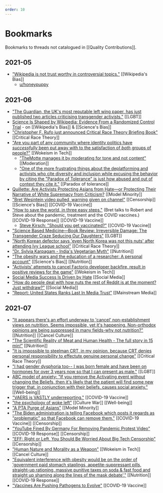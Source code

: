 ```yaml
---
order: 10
---
```

# Bookmarks

Bookmarks to threads not catalogued in [[Quality Contributions]].

## 2021-05

- ["Wikipedia is not trust worthy in controversial topics."](https://old.reddit.com/r/TheMotte/comments/n3pe45/culture_war_roundup_for_the_week_of_may_03_2021/gxapezx/?context=3) [[Wikipedia's Bias]]
  - [u/honeypuppy](https://old.reddit.com/r/TheMotte/comments/iseo9j/culture_war_roundup_for_the_week_of_september_14/g5r8iit/)

## 2021-06

- ["The Guardian, the UK's most reputable left wing paper, has just published two articles criticising transgender activists."](https://old.reddit.com/r/TheMotte/comments/nu5kvj/culture_war_roundup_for_the_week_of_june_07_2021/h0yr02g/) [[LGBT]]
- [Science Is Shaped by Wikipedia: Evidence From a Randomized Control Trial](https://old.reddit.com/r/TheMotte/comments/nu5kvj/culture_war_roundup_for_the_week_of_june_07_2021/h0vvm02/) - on [[Wikipedia's Bias]] & [[Science's Bias]]
- ["Christopher F. Rufo just announced Critical Race Theory Briefing Book"](https://old.reddit.com/r/TheMotte/comments/nu5kvj/culture_war_roundup_for_the_week_of_june_07_2021/h0y689r/) [[Critical Race Theory]]
- ["Are you part of any community where identity politics have _successfully_ been put away with to the satisfaction of _both_ groups of people?"](https://old.reddit.com/r/TheMotte/comments/nu5kvj/culture_war_roundup_for_the_week_of_june_07_2021/h12xi39/) [[Wokeism in Tech]]
  - ["TheMotte manages it by moderating for tone and not content"](https://old.reddit.com/r/TheMotte/comments/nu5kvj/culture_war_roundup_for_the_week_of_june_07_2021/h133ury/?context=3) [[Moderation]]
  - ["One of the more frustrating things about the deplatforming and activists who cite diversity and inclusion while excusing the behavior by citing the "Paradox of Tolerance" is just how abused and out of context they cite it."](https://old.reddit.com/r/TheMotte/comments/nu5kvj/culture_war_roundup_for_the_week_of_june_07_2021/h13q102/?context=3) [[Paradox of tolerance]]
- [Quillette: Are Activists Protecting Asians from Hate—or Protecting Their Narrative of White Supremacy from Criticism?](https://old.reddit.com/r/TheMotte/comments/nu5kvj/culture_war_roundup_for_the_week_of_june_07_2021/h13d258/) [[Model Minority]] 
- ["Bret Wesintein video pulled, warning given on channel"](https://old.reddit.com/r/TheMotte/comments/nu5kvj/culture_war_roundup_for_the_week_of_june_07_2021/h1j8vuc/?sort=confidence) [[Censorship]] [[Science's Bias]] [[COVID-19 Vaccine]]
- ["How to save the world, in three easy steps."](https://old.reddit.com/r/TheMotte/comments/nysb51/how_to_save_the_world_in_three_easy_steps/) (Bret talks to Robert and Steve about the pandemic, treatment and the COVID vaccines.) [[COVID-19 Response]] [[COVID-19 Vaccine]]
  - [Steve Kirsch: "Should you get vaccinated?"](https://old.reddit.com/r/TheMotte/comments/nysb51/how_to_save_the_world_in_three_easy_steps/h1pnewk/?context=3) [[COVID-19 Vaccine]]
- ["Science Based Medicine—Book Review: Irreversible Damage: The Transgender Craze Seducing Our Daughters"](https://old.reddit.com/r/TheMotte/comments/nzg9y4/culture_war_roundup_for_the_week_of_june_14_2021/h1vbfbq/) [[LGBT]]
- ["North Korean defector says 'even North Korea was not this nuts' after attending Ivy League school"](https://old.reddit.com/r/TheMotte/comments/nzg9y4/culture_war_roundup_for_the_week_of_june_14_2021/h1tlnve/) [[Critical Race Theory]]
- ["Dr. Sylvia Karpagam - India's Vegetarian Myth"](https://old.reddit.com/r/TheMotte/comments/o4jm4y/dr_sylvia_karpagam_indias_vegetarian_myth/?sort=confidence) [[Nutrition]] 
- ["The obesity wars and the education of a researcher: A personal account"](https://old.reddit.com/r/TheMotte/comments/o4syry/the_obesity_wars_and_the_education_of_a/?sort=confidence) [[Science's Bias]] [[Nutrition]]
- ["Activists’ attempts to cancel Factorio developer backfire, result in positive reviews for the game"](https://old.reddit.com/r/TheMotte/comments/o4ooc7/culture_war_roundup_for_the_week_of_june_21_2021/h2ojo11/) [[Wokeism in Tech]]
- [Social Media Success Is Driven by Hate](https://old.reddit.com/r/TheMotte/comments/o4ooc7/culture_war_roundup_for_the_week_of_june_21_2021/h323bnt/?context=3) [[Social Media]]
- ["How do people deal with how nuts the rest of Reddit is at the moment? Just withdraw?"](https://www.reddit.com/r/TheMotte/comments/o8rfec/smallscale_question_sunday_for_june_27_2021/h392ulb/?sort=confidence) [[Social Media]]
- ["Report: United States Ranks Last In Media Trust"](https://www.reddit.com/r/TheMotte/comments/o4ooc7/culture_war_roundup_for_the_week_of_june_21_2021/h35xpzj/?context=3) [[Mainstream Media]]

## 2021-07

- ["It appears there's an effort underway to 'cancel' non-establishment views on nutrition. Seems impossible, yet it's happening. Non-orthodox opinions are being suppressed in many fields-why not nutrition?"](https://old.reddit.com/r/TheMotte/comments/o9edtt/culture_war_roundup_for_the_week_of_june_28_2021/h3nq1ae/?sort=confidence) [[Nutrition]] [[Cancel Culture]]
- ["The Scientific Reality of Meat and Human Health - The full story in 15 min!"](https://np.reddit.com/r/TheMotte/comments/o9edtt/culture_war_roundup_for_the_week_of_june_28_2021/h3wek24/) [[Nutrition]]
- ["It is impossible to steelman CRT, in my opinion, because CRT denies personal responsibility to effectute genuine personal change"](https://np.reddit.com/r/TheMotte/comments/oe16bz/culture_war_roundup_for_the_week_of_july_05_2021/h44f20v/?context=2) [[Critical Race Theory]]
- ["I had gender dysphoria too-- I was born female and have been on hormones for over 3 years now so that I can present as male."](https://old.reddit.com/r/TheMotte/comments/ofnhc4/prediction_gender_affirmation_will_be_abolished/h4e72eb/?sort=confidence) [[LGBT]]
- [ABC model of anxiety: "If you remove the Activating event without changing the Beliefs, then it's likely that the patient will find some new trigger that, in conjunction with their beliefs, causes social anxiety."](https://old.reddit.com/r/TheMotte/comments/ofnhc4/prediction_gender_affirmation_will_be_abolished/h4gk22k/?sort=confidence&context=3) [[Well-being]]
- ["VAERS is VASTLY underreporting."](https://old.reddit.com/r/TheMotte/comments/oe16bz/culture_war_roundup_for_the_week_of_july_05_2021/h4hwpi1/) [[COVID-19 Vaccine]]
- ["the psychology of woke left"](https://www.reddit.com/r/TheMotte/comments/o9edtt/culture_war_roundup_for_the_week_of_june_28_2021/h3bqz4l/) [[Culture War]] [[Well-being]]
- ["A PTA Purge of Asians"](https://old.reddit.com/r/TheMotte/comments/oilgzl/culture_war_roundup_for_the_week_of_july_12_2021/h58cpx6/) [[Model Minority]]
- ["The Biden administration is telling Facebook which posts it regards as "problematic" so that Facebook can remove them."](https://old.reddit.com/r/TheMotte/comments/oilgzl/culture_war_roundup_for_the_week_of_july_12_2021/h5bls83/) [[COVID-19 Vaccine]] [[Censorship]]
- ["YouTube Fined By Germany For Removing Pandemic Protest Video"](https://old.reddit.com/r/TheMotte/comments/oilgzl/culture_war_roundup_for_the_week_of_july_12_2021/h5igl9z/) [[COVID-19 Response]] [[Censorship]]
- ["EFF: Right or Left, You Should Be Worried About Big Tech Censorship"](https://old.reddit.com/r/TheMotte/comments/oilgzl/culture_war_roundup_for_the_week_of_july_12_2021/h5panvb/) [[Censorship]]
- ["Human Nature and Morality as a Weapon"](https://old.reddit.com/r/TheMotte/comments/on89vw/culture_war_roundup_for_the_week_of_july_19_2021/h698oqb/) [[Wokeism in Tech]] [[Cancel Culture]]
- ["Equivalent interference with obesity would be on the order of 'government paid stomach staplings, appetite-suppressant pills, straight-up rationing, massive punitive taxes on soda & fast food and straight up shaming along the lines of the mask debate'."](https://old.reddit.com/r/TheMotte/comments/on89vw/culture_war_roundup_for_the_week_of_july_19_2021/h6jz7w4/?context=5) [[Nutrition]] [[COVID-19 Response]]
- ["Vaccines Are Pushing Pathogens to Evolve"](https://old.reddit.com/r/TheMotte/comments/orsvle/culture_war_roundup_for_the_week_of_july_26_2021/h6mr01h/?context=3) [[COVID-19 Vaccine]]
